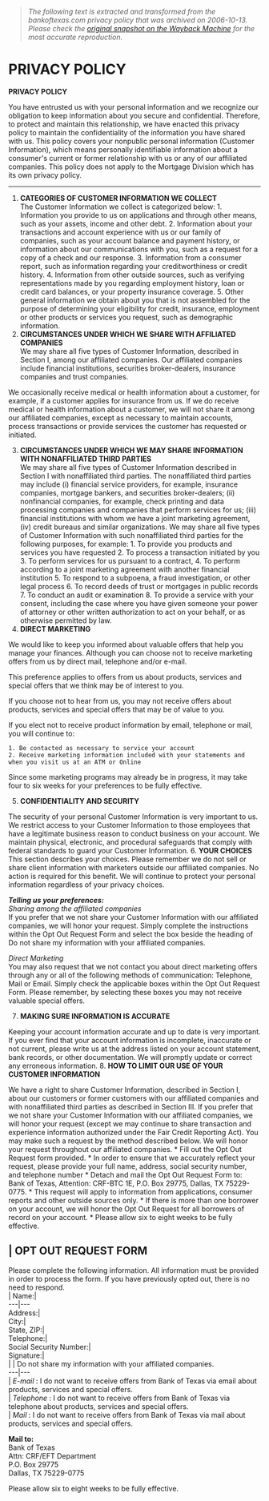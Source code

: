 > *The following text is extracted and transformed from the bankoftexas.com privacy policy that was archived on 2006-10-13. Please check the [original snapshot on the Wayback Machine](https://web.archive.org/web/20061013065459id_/http%3A//bankoftexas.com/privacy.asp) for the most accurate reproduction.*

# PRIVACY POLICY

**PRIVACY POLICY**

You have entrusted us with your personal information and we recognize our obligation to keep information about you secure and confidential. Therefore, to protect and maintain this relationship, we have enacted this privacy policy to maintain the confidentiality of the information you have shared with us. This policy covers your nonpublic personal information (Customer Information), which means personally identifiable information about a consumer's current or former relationship with us or any of our affiliated companies. This policy does not apply to the Mortgage Division which has its own privacy policy.

****
  1. **CATEGORIES OF CUSTOMER INFORMATION WE COLLECT**   
The Customer Information we collect is categorized below:
    1. Information you provide to us on applications and through other means, such as your assets, income and other debt. 
    2. Information about your transactions and account experience with us or our family of companies, such as your account balance and payment history, or information about our communications with you, such as a request for a copy of a check and our response.
    3. Information from a consumer report, such as information regarding your creditworthiness or credit history.
    4. Information from other outside sources, such as verifying representations made by you regarding employment history, loan or credit card balances, or your property insurance coverage.
    5. Other general information we obtain about you that is not assembled for the purpose of determining your eligibility for credit, insurance, employment or other products or services you request, such as demographic information.
  2. **CIRCUMSTANCES UNDER WHICH WE SHARE WITH AFFILIATED COMPANIES**   
We may share all five types of Customer Information, described in Section I, among our affiliated companies. Our affiliated companies include financial institutions, securities broker-dealers, insurance companies and trust companies. 

We occasionally receive medical or health information about a customer, for example, if a customer applies for insurance from us. If we do receive medical or health information about a customer, we will not share it among our affiliated companies, except as necessary to maintain accounts, process transactions or provide services the customer has requested or initiated.

  3. **CIRCUMSTANCES UNDER WHICH WE MAY SHARE INFORMATION WITH NONAFFILIATED THIRD PARTIES**  
We may share all five types of Customer Information described in Section I with nonaffiliated third parties. The nonaffiliated third parties may include (i) financial service providers, for example, insurance companies, mortgage bankers, and securities broker-dealers; (ii) nonfinancial companies, for example, check printing and data processing companies and companies that perform services for us; (iii) financial institutions with whom we have a joint marketing agreement, (iv) credit bureaus and similar organizations. We may share all five types of Customer Information with such nonaffiliated third parties for the following purposes, for example: 
    1. To provide you products and services you have requested
    2. To process a transaction initiated by you
    3. To perform services for us pursuant to a contract,
    4. To perform according to a joint marketing agreement with another financial institution
    5. To respond to a subpoena, a fraud investigation, or other legal process
    6. To record deeds of trust or mortgages in public records
    7. To conduct an audit or examination
    8. To provide a service with your consent, including the case where you have given someone your power of attorney or other written authorization to act on your behalf, or as otherwise permitted by law.
  4. **DIRECT MARKETING**
  
We would like to keep you informed about valuable offers that help you manage your finances. Although you can choose not to receive marketing offers from us by direct mail, telephone and/or e-mail. 

This preference applies to offers from us about products, services and special offers that we think may be of interest to you.

If you choose not to hear from us, you may not receive offers about products, services and special offers that may be of value to you.

If you elect not to receive product information by email, telephone or mail, you will continue to:

    1. Be contacted as necessary to service your account
    2. Receive marketing information included with your statements and when you visit us at an ATM or Online

Since some marketing programs may already be in progress, it may take four to six weeks for your preferences to be fully effective.

  5. **CONFIDENTIALITY AND SECURITY**
  
The security of your personal Customer Information is very important to us. We restrict access to your Customer Information to those employees that have a legitimate business reason to conduct business on your account. We maintain physical, electronic, and procedural safeguards that comply with federal standards to guard your Customer Information. 
  6. **YOUR CHOICES**  
This section describes your choices. Please remember we do not sell or share client information with marketers outside our affiliated companies. No action is required for this benefit. We will continue to protect your personal information regardless of your privacy choices.

**_Telling us your preferences:_**  
_Sharing among the affiliated companies_  
If you prefer that we not share your Customer Information with our affiliated companies, we will honor your request. Simply complete the instructions within the Opt Out Request Form and select the box beside the heading of Do not share my information with your affiliated companies.

_Direct Marketing_  
You may also request that we not contact you about direct marketing offers through any or all of the following methods of communication: Telephone, Mail or Email. Simply check the applicable boxes within the Opt Out Request Form. Please remember, by selecting these boxes you may not receive valuable special offers.

  7. **MAKING SURE INFORMATION IS ACCURATE**
  
Keeping your account information accurate and up to date is very important. If you ever find that your account information is incomplete, inaccurate or not current, please write us at the address listed on your account statement, bank records, or other documentation. We will promptly update or correct any erroneous information. 
  8. **HOW TO LIMIT OUR USE OF YOUR CUSTOMER INFORMATION**
  
We have a right to share Customer Information, described in Section I, about our customers or former customers with our affiliated companies and with nonaffiliated third parties as described in Section III. If you prefer that we not share your Customer Information with our affiliated companies, we will honor your request (except we may continue to share transaction and experience information authorized under the Fair Credit Reporting Act). You may make such a request by the method described below. We will honor your request throughout our affiliated companies. 
    * Fill out the Opt Out Request form provided.
    * In order to ensure that we accurately reflect your request, please provide your full name, address, social security number, and telephone number
    * Detach and mail the Opt Out Request Form to: Bank of Texas, Attention: CRF-BTC 1E, P.O. Box 29775, Dallas, TX 75229-0775.
    * This request will apply to information from applications, consumer reports and other outside sources only.
    * If there is more than one borrower on your account, we will honor the Opt Out Request for all borrowers of record on your account.
    * Please allow six to eight weeks to be fully effective.



| **OPT OUT REQUEST FORM**  
---  
Please complete the following information. All information must be provided in order to process the form. If you have previously opted out, there is no need to respond.  
| Name:|   
---|---  
Address:|   
City:|   
State, ZIP:|   
Telephone:|   
Social Security Number:|   
Signature:|   
| | Do not share my information with your affiliated companies.  
---|---  
| _E-mail_ : I do not want to receive offers from Bank of Texas via email about products, services and special offers.  
| _Telephone_ : I do not want to receive offers from Bank of Texas via telephone about products, services and special offers.  
| _Mail_ : I do not want to receive offers from Bank of Texas via mail about products, services and special offers.  
  
**Mail to:**  
Bank of Texas  
Attn: CRF/EFT Department  
P.O. Box 29775  
Dallas, TX 75229-0775

Please allow six to eight weeks to be fully effective.
